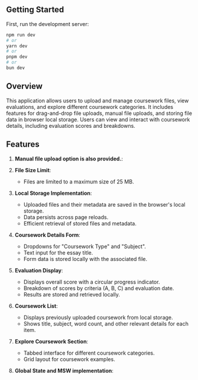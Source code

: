 
## Getting Started

First, run the development server:

```bash
npm run dev
# or
yarn dev
# or
pnpm dev
# or
bun dev
```


## Overview

This application allows users to upload and manage coursework files, view evaluations, and explore different coursework categories. It includes features for drag-and-drop file uploads, manual file uploads, and storing file data in browser local storage. Users can view and interact with coursework details, including evaluation scores and breakdowns.

## Features

1. **Manual file upload option is also provided.**:

2. **File Size Limit**:
   - Files are limited to a maximum size of 25 MB.

3. **Local Storage Implementation**:
   - Uploaded files and their metadata are saved in the browser's local storage.
   - Data persists across page reloads.
   - Efficient retrieval of stored files and metadata.

4. **Coursework Details Form**:
   - Dropdowns for "Coursework Type" and "Subject".
   - Text input for the essay title.
   - Form data is stored locally with the associated file.

5. **Evaluation Display**:
   - Displays overall score with a circular progress indicator.
   - Breakdown of scores by criteria (A, B, C) and evaluation date.
   - Results are stored and retrieved locally.

6. **Coursework List**:
   - Displays previously uploaded coursework from local storage.
   - Shows title, subject, word count, and other relevant details for each item.

7. **Explore Coursework Section**:
   - Tabbed interface for different coursework categories.
   - Grid layout for coursework examples.


8. **Global State and MSW implementation**:
  